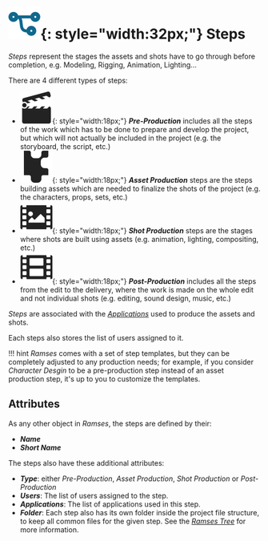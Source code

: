 # ![](../img/icons/connections_sl.svg){: style="width:32px;"} Steps

*Steps* represent the stages the assets and shots have to go through before completion, e.g. Modeling, Rigging, Animation, Lighting...

There are 4 different types of steps:

- ![](../img/icons/cinema-movie_sl.svg){: style="width:18px;"} ***Pre-Production*** includes all the steps of the work which has to be done to prepare and develop the project, but which will not actually be included in the project (e.g. the storyboard, the script, etc.)
- ![](../img/icons/property-asset_sd.svg){: style="width:18px;"} ***Asset Production*** steps are the steps building assets which are needed to finalize the shots of the project (e.g. the characters, props, sets, etc.)
- ![](../img/icons/shot-frame_sd.svg){: style="width:18px;"} ***Shot Production*** steps are the stages where shots are built using assets (e.g. animation, lighting, compositing, etc.)
- ![](../img/icons/film_sl.svg){: style="width:18px;"} ***Post-Production*** includes all the steps from the edit to the delivery, where the work is made on the whole edit and not individual shots (e.g. editing, sound design, music, etc.)

*Steps* are associated with the [*Applications*](applications.md) used to produce the assets and shots.

Each steps also stores the list of users assigned to it.

!!! hint
    *Ramses* comes with a set of step templates, but they can be completely adjusted to any production needs; for example, if you consider *Character Desgin* to be a pre-production step instead of an asset production step, it's up to you to customize the templates.

## Attributes

As any other object in *Ramses*, the steps are defined by their:

- ***Name***
- ***Short Name***

The steps also have these additional attributes:

- ***Type***: either *Pre-Production*, *Asset Production*, *Shot Production* or *Post-Production*
- ***Users***: The list of users assigned to the step.
- ***Applications***: The list of applications used in this step.
- ***Folder***: Each step also has its own folder inside the project file structure, to keep all common files for the given step. See the [*Ramses Tree*](../files/tree.md) for more information.